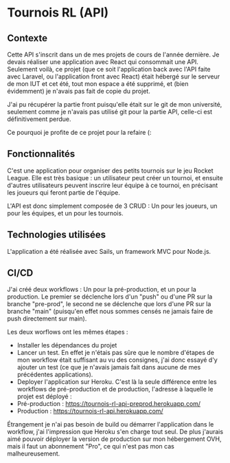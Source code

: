 # Tournois RL (API)

## Contexte
Cette API s'inscrit dans un de mes projets de cours de l'année dernière. Je devais réaliser une application avec React qui consommait une API. Seulement voilà, ce projet (que ce soit l'application back avec l'API faite avec Laravel, ou l'application front avec React) était hébergé sur le serveur de mon IUT et cet été, tout mon espace a été supprimé, et (bien évidemment) je n'avais pas fait de copie du projet.

J'ai pu récupérer la partie front puisqu'elle était sur le git de mon université, seulement comme je n'avais pas utilisé git pour la partie API, celle-ci est définitivement perdue.

Ce pourquoi je profite de ce projet pour la refaire (:

## Fonctionnalités
C'est une application pour organiser des petits tournois sur le jeu Rocket League. Elle est très basique : un utilisateur peut créer un tournoi, et ensuite d'autres utilisateurs peuvent inscrire leur équipe à ce tournoi, en précisant les joueurs qui feront partie de l'équipe.

L'API est donc simplement composée de 3 CRUD : Un pour les joueurs, un pour les équipes, et un pour les tournois.

## Technologies utilisées
L'application a été réalisée avec Sails, un framework MVC pour Node.js.

## CI/CD
J'ai créé deux workflows : Un pour la pré-production, et un pour la production. Le premier se déclenche lors d'un "push" ou d'une PR sur la branche "pre-prod", le second ne se déclenche que lors d'une PR sur la branche "main" (puisqu'en effet nous sommes censés ne jamais faire de push directement sur main).

Les deux worflows ont les mêmes étapes :

 * Installer les dépendances du projet
 * Lancer un test. En effet je n'étais pas sûre que le nombre d'étapes de mon workflow était suffisant au vu des consignes, j'ai donc essayé d'y ajouter un test (ce que je n'avais jamais fait dans aucune de mes précédentes applications).
 * Deployer l'application sur Heroku. C'est là la seule différence entre les workflows de pré-production et de production, l'adresse à laquelle le projet est déployé :
  * Pré-production : https://tournois-rl-api-preprod.herokuapp.com/
  * Production : https://tournois-rl-api.herokuapp.com/

Étrangement je n'ai pas besoin de build ou démarrer l'application dans le workflow, j'ai l'impression que Heroku s'en charge tout seul. De plus j'aurais aimé pouvoir déployer la version de production sur mon hébergement OVH, mais il faut un abonnement "Pro", ce qui n'est pas mon cas malheureusement.
